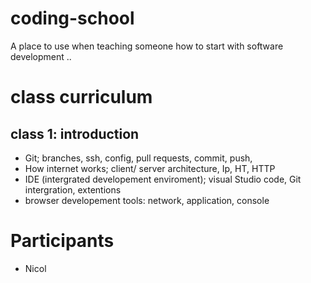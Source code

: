 # coding-school

A place to use when teaching someone how to start with software development ..

# class curriculum

## class 1: introduction

- Git; branches, ssh, config, pull requests, commit, push,
- How internet works; client/ server architecture, Ip, HT, HTTP
- IDE (intergrated developement enviroment); visual Studio code, Git intergration, extentions
- browser developement tools: network, application, console

# Participants

- Nicol

